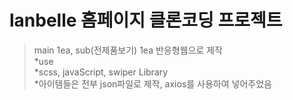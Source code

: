 lanbelle 홈페이지 클론코딩 프로젝트    
============ 
>main 1ea, sub(전제품보기) 1ea 반응형웹으로 제작   
*use   
  *scss, javaScript, swiper Library   
*아이템들은 전부 json파일로 제작, axios를 사용하여 넣어주었음   
